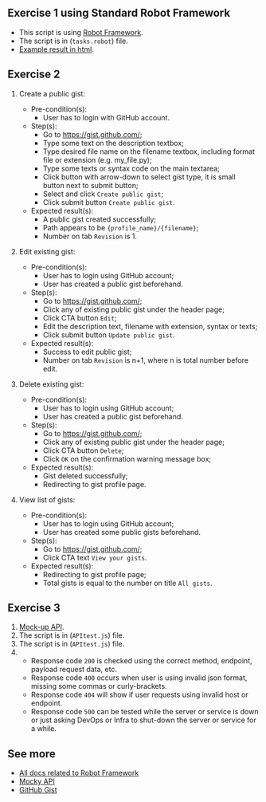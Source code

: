 ## Exercise 1 using Standard Robot Framework

- This script is using [Robot Framework](https://robocorp.com/docs/languages-and-frameworks/robot-framework/basics).
- The script is in (`tasks.robot`) file.
- [Example result in html](https://drive.google.com/file/d/1g743RxrpV528Lo9HS6hJ2uiA2dmMFTZA/view?usp=sharing).

## Exercise 2

1. Create a public gist:
	- Pre-condition(s):
		- User has to login with GitHub account.
	- Step(s):
		- Go to https://gist.github.com/;
		- Type some text on the description textbox;
		- Type desired file name on the filename textbox, including format file or extension (e.g. my_file.py);
		- Type some texts or syntax code on the main textarea;
		- Click button with arrow-down to select gist type, it is small button next to submit button;
		- Select and click `Create public gist`;
		- Click submit button `Create public gist`.
	- Expected result(s):
		- A public gist created successfully;
		- Path appears to be `{profile_name}/{filename}`;
		- Number on tab `Revision` is 1.

2. Edit existing gist:
	- Pre-condition(s):
		- User has to login using GitHub account;
		- User has created a public gist beforehand.
	- Step(s):
		- Go to https://gist.github.com/;
		- Click any of existing public gist under the header page;
		- Click CTA button `Edit`;
		- Edit the description text, filename with extension, syntax or texts;
		- Click submit button `Update public gist`.
	- Expected result(s):
		- Success to edit public gist;
		- Number on tab `Revision` is n+1, where n is total number before edit.

3. Delete existing gist:
	- Pre-condition(s):
		- User has to login using GitHub account;
		- User has created a public gist beforehand.
	- Step(s):
		- Go to https://gist.github.com/;
		- Click any of existing public gist under the header page;
		- Click CTA button `Delete`;
		- Click `OK` on the confirmation warning message box;
	- Expected result(s):
		- Gist deleted successfully;
		- Redirecting to gist profile page.

4. View list of gists:
	- Pre-condition(s):
		- User has to login using GitHub account;
		- User has created some public gists beforehand.
	- Step(s):
		- Go to https://gist.github.com/;
		- Click CTA text `View your gists`.
	- Expected result(s):
		- Redirecting to gist profile page;
		- Total gists is equal to  the number on title `All gists`.

## Exercise 3

1. [Mock-up API](https://run.mocky.io/v3/c7f7ce9f-148c-47fa-8781-b1c29f0f4863).
2. The script is in (`APItest.js`) file.
3. The script is in (`APItest.js`) file.
4. -    Response code `200` is checked using the correct method, endpoint, payload request data, etc.
    -   Response code `400` occurs when user is using invalid json format, missing some commas or curly-brackets.
    -   Response code `404` will show if user requests using invalid host or endpoint.
    -   Response code `500` can be tested while the server or service is down or just asking DevOps or Infra to shut-down the server or service for a while.

## See more

- [All docs related to Robot Framework](https://robocorp.com/docs/languages-and-frameworks/robot-framework)
- [Mocky API](https://designer.mocky.io/)
- [GitHub Gist](https://gist.github.com/)

